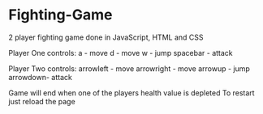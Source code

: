 # Fighting-Game
2 player fighting game done in JavaScript, HTML and CSS

Player One controls:
  a - move
  d - move 
  w - jump
  spacebar - attack
  
Player Two controls:
  arrowleft - move
  arrowright - move
  arrowup - jump 
  arrowdown- attack 
  
Game will end when one of the players health value is depleted
To restart just reload the page
